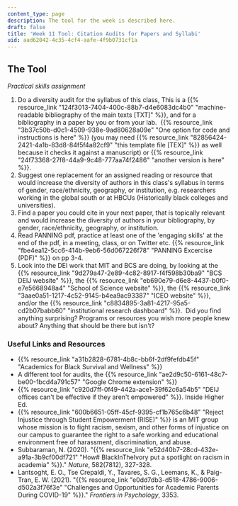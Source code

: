 ```yaml
---
content_type: page
description: The tool for the week is described here.
draft: false
title: 'Week 11 Tool: Citation Audits for Papers and Syllabi'
uid: aad62042-4c35-4cf4-aafe-4f9b0731cf1a
---
```

## The Tool

*Practical skills assignment*

1. Do a diversity audit for the syllabus of this class, This is a {{% resource_link "124f3013-7404-400c-88b7-d4e6083dc4b0" "machine-readable bibliography of the main texts \[TXT\]" %}}, and for a bibliography in a paper by you or from your lab.  {{% resource_link "3b37c50b-d0c1-4509-938e-9ad80628a09e" "One option for code and instructions is here" %}} (you may need {{% resource_link "82856424-2421-4a1b-83d8-84f5f4a82cf9" "this template file \[TEX\]" %}} as well because it checks it against a manuscript) or {{% resource_link "24f73368-27f8-44a9-9c48-777aa74f2486" "another version is here" %}}.
2. Suggest one replacement for an assigned reading or resource that would increase the diversity of authors in this class's syllabus in terms of gender, race/ethnicity, geography, or institution, e.g. researchers working in the global south or at HBCUs (Historically black colleges and universities).
3. Find a paper you could cite in your next paper, that is topically relevant and would increase the diversity of authors in your bibliography, by gender, race/ethnicity, geography, or institution. 
4. Read PANNING pdf, practice at least one of the 'engaging skills' at the end of the pdf, in a meeting, class, or on Twitter etc. {{% resource_link "fbe4ea12-5cc6-414b-9eb6-56d067226f78" "PANNING Excercise (PDF)" %}} on pp 3-4. 
5. Look into the DEI work that MIT and BCS are doing, by looking at the {{% resource_link "9d279a47-2e89-4c82-8917-f4f598b30ba9" "BCS DEIJ website" %}}, the {{% resource_link "eb690e79-d6e8-4437-b0f0-e7e5668948a4" "School of Science website" %}}, the {{% resource_link "3aae0a51-1217-4c52-9145-b4ea9ac93387" "ICEO website" %}}, and/or the {{% resource_link "c8834895-3a81-4217-95a5-cd2b07babb60" "institutional research dashboard" %}}.  Did you find anything surprising? Programs or resources you wish more people knew about? Anything that should be there but isn't?

### Useful Links and Resources

- {{% resource_link "a31b2828-6781-4b8c-bb6f-2df9fefdb45f" "Academics for Black Survival and Wellness" %}}
- A different tool for audits, the {{% resource_link "ae2d9c50-6161-48c7-be00-1bcd4a791c57" "Google Chrome extension" %}}
- {{% resource_link "c920d7ff-0f49-442a-ace1-39f62c6a54b5" "DEIJ offices can't be effective if they aren't empowered" %}}. Inside Higher Ed.
- {{% resource_link "600b6651-05ff-45cf-9395-cf1b765c6b48" "Reject Injustice through Student Empowerment (RISE)" %}} is an MIT group whose mission is to fight racism, sexism, and other forms of injustice on our campus to guarantee the right to a safe working and educational environment free of harassment, discrimination, and abuse.
- Subbaraman, N. (2020). "{{% resource_link "e52d40b7-28cd-432e-a91a-3b9cf00df721" "How# BlackInTheIvory put a spotlight on racism in academia" %}}." *Nature*, 582(7812), 327-328.
- Lantsoght, E. O., Tse Crepaldi, Y., Tavares, S. G., Leemans, K., & Paig-Tran, E. W. (2021). "{{% resource_link "e0dd7db3-d518-4786-9006-d502a3f76f3e" "Challenges and Opportunities for Academic Parents During COVID-19" %}}." *Frontiers in Psychology*, 3353.